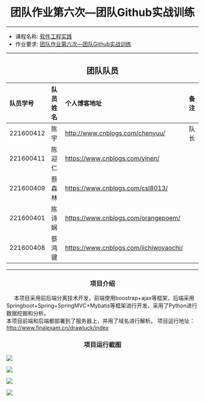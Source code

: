 # <center> 团队作业第六次—团队Github实战训练 </center>

***

* 课程名称:  [软件工程实践](https://edu.cnblogs.com/campus/fzu/SoftwareEngineering1916W)
* 作业要求:  [团队作业第六次—团队Github实战训练](https://edu.cnblogs.com/campus/fzu/SoftwareEngineering1916W/homework/3113)

***

## <center>团队队员</center>
| 队员学号 | 队员姓名|个人博客地址 | 备注| 
| :------|:------ | :------ | :------ |
| 221600412 |陈宇 |http://www.cnblogs.com/chenyuu/|队长| 
| 221600411 |陈迎仁 |https://www.cnblogs.com/yinen/| | 
| 221600409 |蔡森林 |https://www.cnblogs.com/csl8013/|| 
| 221600401 |陈诗娴 |https://www.cnblogs.com/orangepoem/||
| 221600408 |蔡鸿键 |https://www.cnblogs.com/jichiwoyaochi/||

***

### <center> 项目介绍 </center>
&nbsp;&nbsp;&nbsp;&nbsp;&nbsp;本项目采用前后端分离技术开发，前端使用boostrap+ajax等框架，后端采用Springboot+Spring+SpringMVC+Mybatis等框架进行开发，采用了Python进行数据挖掘和分析。
<br/>
本项目前端和后端都部署到了服务器上，并用了域名进行解析。
项目运行地址：http://www.finalexam.cn/drawluck/index

### <center> 项目运行截图 </center>

![](https://img2018.cnblogs.com/blog/1174078/201904/1174078-20190422212517871-2137414094.png)

![](https://img2018.cnblogs.com/blog/1174078/201904/1174078-20190422212528223-378616268.png)

![](https://img2018.cnblogs.com/blog/1174078/201904/1174078-20190422212531909-833699151.png)

![](https://img2018.cnblogs.com/blog/1174078/201904/1174078-20190422212544306-2023410697.png)
